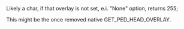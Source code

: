 Likely a char, if that overlay is not set, e.i. "None" option, returns 255;

This might be the once removed native GET_PED_HEAD_OVERLAY.